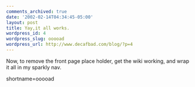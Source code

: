 ```yaml
---
comments_archived: true
date: '2002-02-14T04:34:45-05:00'
layout: post
title: Yay,it all works.
wordpress_id: 4
wordpress_slug: ooooad
wordpress_url: http://www.decafbad.com/blog/?p=4
---
```

Now, to remove the front page place holder, get the wiki working, and wrap it all in my sparkly nav.
<!--more-->
shortname=ooooad
